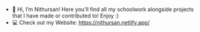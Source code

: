 - 👋 Hi, I’m Nithursan! Here you'll find all my schoolwork alongside projects that I have made or contributed to! Enjoy :)
- 💻 Check out my Website: https://nithursan.netlify.app/
<!---
Niithursan/Niithursan is a ✨ special ✨ repository because its `README.md` (this file) appears on your GitHub profile.
You can click the Preview link to take a look at your changes.
--->
